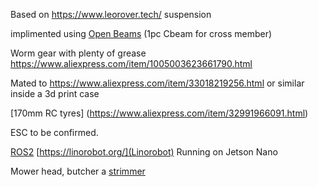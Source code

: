 
Based on https://www.leorover.tech/ suspension

implimented using [Open Beams](https://openbuildspartstore.com/plates/) (1pc Cbeam for cross member)

Worm gear with plenty of grease https://www.aliexpress.com/item/1005003623661790.html

Mated to https://www.aliexpress.com/item/33018219256.html or similar inside a 3d print case

[170mm RC tyres] (https://www.aliexpress.com/item/32991966091.html)

ESC to be confirmed. 

[ROS2](https://github.com/linorobot/linorobot2_hardware) [https://linorobot.org/](Linorobot)  Running on Jetson Nano

Mower head, butcher a [strimmer](https://www.amazon.co.uk/Greenworks-24V-Cordless-String-trimmer/dp/B00LAE4DLW)
